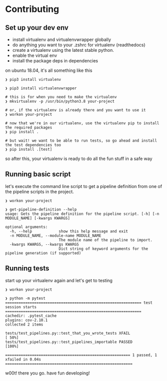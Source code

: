 # Contributing

## Set up your dev env

* install virtualenv and virtualenvwrapper globally
* do anything you want to your .zshrc for virtualenv (readthedocs)
* create a virtualenv using the latest stable python.
* enable the virtual env
* install the package deps in dependencies

on ubuntu 18.04, it's all something like this
```
❯ pip3 install virtualenv

❯ pip3 install virtualenvwrapper

# this is for when you need to make the virtualenv
❯ mkvirtualenv -p /usr/bin/python3.8 your-project

# or, if the virtualenv is already there and you want to use it
❯ workon your-project

# now that we're in our virtualenv, use the virtualenv pip to install the required packages
❯ pip install .

# but wait! we want to be able to run tests, so go ahead and install the test dependencies too
❯ pip install .[test]
```

so after this, your virtualenv is ready to do all the fun stuff in a safe way

## Running basic script

let's execute the command line script to get a pipeline definition from one of the pipeline scripts in the project.

```
❯ workon your-project

❯ get-pipeline-definition --help
usage: Gets the pipeline definition for the pipeline script. [-h] [-n MODULE_NAME] [-kwargs KWARGS]

optional arguments:
  -h, --help            show this help message and exit
  -n MODULE_NAME, --module-name MODULE_NAME
                        The module name of the pipeline to import.
  -kwargs KWARGS, --kwargs KWARGS
                        Dict string of keyword arguments for the pipeline generation (if supported)
```

## Running tests

start up your virtualenv again and let's get to testing

```
❯ workon your-project

❯ python -m pytest
============================================================= test session starts =============================================================
cachedir: .pytest_cache
plugins: cov-2.10.1
collected 2 items

tests/test_pipelines.py::test_that_you_wrote_tests XFAIL                                                                           [ 50%]
tests/test_pipelines.py::test_pipelines_importable PASSED                                                                          [100%]

======================================================== 1 passed, 1 xfailed in 0.04s =========================================================
```

w00t! there you go. have fun developing!
